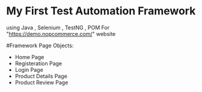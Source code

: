 # My First Test Automation Framework
using Java , Selenium , TestNG , POM
For "https://demo.nopcommerce.com/" website

#Framework Page Objects:
- Home Page
- Registeration Page
- Login Page
- Product Details Page
- Product Review Page
